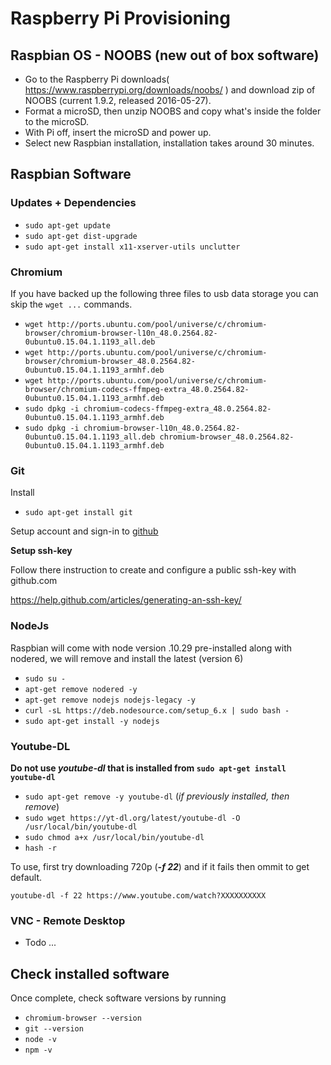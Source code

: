 # Raspberry Pi Provisioning

## Raspbian OS - NOOBS (new out of box software)
* Go to the Raspberry Pi downloads( https://www.raspberrypi.org/downloads/noobs/ ) and download zip of NOOBS (current 1.9.2, released 2016-05-27).
* Format a microSD, then unzip NOOBS and copy what's inside the folder to the microSD.
* With Pi off, insert the microSD and power up.
* Select new Raspbian installation, installation takes around 30 minutes.

## Raspbian Software
### Updates + Dependencies
* `sudo apt-get update`
* `sudo apt-get dist-upgrade`
* `sudo apt-get install x11-xserver-utils unclutter`

### Chromium
If you have backed up the following three files to usb data storage you can skip the `wget ...` commands. 
* `wget http://ports.ubuntu.com/pool/universe/c/chromium-browser/chromium-browser-l10n_48.0.2564.82-0ubuntu0.15.04.1.1193_all.deb`
* `wget http://ports.ubuntu.com/pool/universe/c/chromium-browser/chromium-browser_48.0.2564.82-0ubuntu0.15.04.1.1193_armhf.deb`
* `wget http://ports.ubuntu.com/pool/universe/c/chromium-browser/chromium-codecs-ffmpeg-extra_48.0.2564.82-0ubuntu0.15.04.1.1193_armhf.deb`
* `sudo dpkg -i chromium-codecs-ffmpeg-extra_48.0.2564.82-0ubuntu0.15.04.1.1193_armhf.deb`
* `sudo dpkg -i chromium-browser-l10n_48.0.2564.82-0ubuntu0.15.04.1.1193_all.deb chromium-browser_48.0.2564.82-0ubuntu0.15.04.1.1193_armhf.deb`

### Git
Install
* `sudo apt-get install git`

Setup account and sign-in to [github](http://github.com)

**Setup ssh-key**

Follow there instruction to create and configure a public ssh-key with github.com

https://help.github.com/articles/generating-an-ssh-key/

### NodeJs
Raspbian will come with node version .10.29 pre-installed along with nodered, we will remove and install the latest (version 6)
* `sudo su -`
* `apt-get remove nodered -y`
* `apt-get remove nodejs nodejs-legacy -y`
* `curl -sL https://deb.nodesource.com/setup_6.x | sudo bash -`
* `sudo apt-get install -y nodejs`

### Youtube-DL
**Do not use _youtube-dl_ that is installed from `sudo apt-get install youtube-dl`**
* `sudo apt-get remove -y youtube-dl` (_if previously installed, then remove_)
* `sudo wget https://yt-dl.org/latest/youtube-dl -O /usr/local/bin/youtube-dl`
* `sudo chmod a+x /usr/local/bin/youtube-dl`
* `hash -r`
 
To use, first try downloading 720p (**_-f 22_**) and if it fails then ommit to get default.

`youtube-dl -f 22 https://www.youtube.com/watch?XXXXXXXXXX`

### VNC - Remote Desktop
* Todo ...

## Check installed software
Once complete, check software versions by running
* `chromium-browser --version`
* `git --version`
* `node -v`
* `npm -v`
